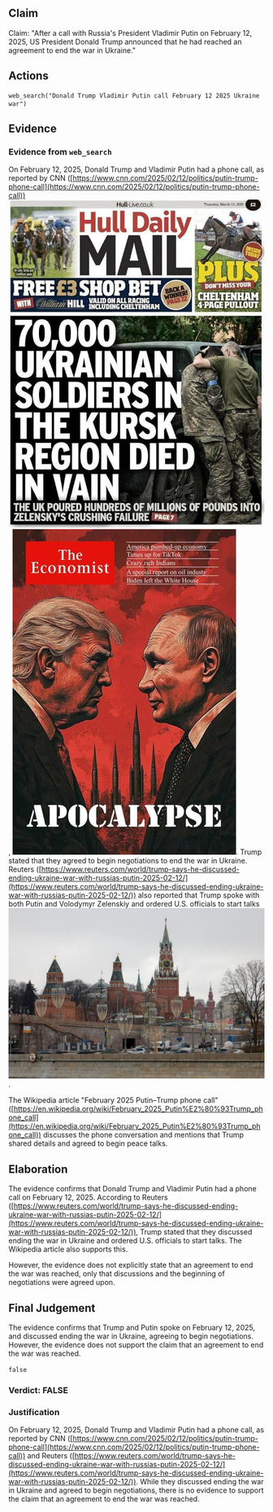 ## Claim
Claim: "After a call with Russia's President Vladimir Putin on February 12, 2025, US President Donald Trump announced that he had reached an agreement to end the war in Ukraine."

## Actions
```
web_search("Donald Trump Vladimir Putin call February 12 2025 Ukraine war")
```

## Evidence
### Evidence from `web_search`
On February 12, 2025, Donald Trump and Vladimir Putin had a phone call, as reported by CNN ([https://www.cnn.com/2025/02/12/politics/putin-trump-phone-call](https://www.cnn.com/2025/02/12/politics/putin-trump-phone-call)) ![image 1](media/0.jpg), ![image 2](media/3.jpg). Trump stated that they agreed to begin negotiations to end the war in Ukraine. Reuters ([https://www.reuters.com/world/trump-says-he-discussed-ending-ukraine-war-with-russias-putin-2025-02-12/](https://www.reuters.com/world/trump-says-he-discussed-ending-ukraine-war-with-russias-putin-2025-02-12/)) also reported that Trump spoke with both Putin and Volodymyr Zelenskiy and ordered U.S. officials to start talks ![image 4759](media/2025-08-23_12-56-1755953790-197556.jpg).

The Wikipedia article "February 2025 Putin–Trump phone call" ([https://en.wikipedia.org/wiki/February_2025_Putin%E2%80%93Trump_phone_call](https://en.wikipedia.org/wiki/February_2025_Putin%E2%80%93Trump_phone_call)) discusses the phone conversation and mentions that Trump shared details and agreed to begin peace talks.


## Elaboration
The evidence confirms that Donald Trump and Vladimir Putin had a phone call on February 12, 2025. According to Reuters ([https://www.reuters.com/world/trump-says-he-discussed-ending-ukraine-war-with-russias-putin-2025-02-12/](https://www.reuters.com/world/trump-says-he-discussed-ending-ukraine-war-with-russias-putin-2025-02-12/)), Trump stated that they discussed ending the war in Ukraine and ordered U.S. officials to start talks. The Wikipedia article also supports this.

However, the evidence does not explicitly state that an agreement to end the war was reached, only that discussions and the beginning of negotiations were agreed upon.


## Final Judgement
The evidence confirms that Trump and Putin spoke on February 12, 2025, and discussed ending the war in Ukraine, agreeing to begin negotiations. However, the evidence does not support the claim that an agreement to end the war was reached.

`false`


### Verdict: FALSE

### Justification
On February 12, 2025, Donald Trump and Vladimir Putin had a phone call, as reported by CNN ([https://www.cnn.com/2025/02/12/politics/putin-trump-phone-call](https://www.cnn.com/2025/02/12/politics/putin-trump-phone-call)) and Reuters ([https://www.reuters.com/world/trump-says-he-discussed-ending-ukraine-war-with-russias-putin-2025-02-12/](https://www.reuters.com/world/trump-says-he-discussed-ending-ukraine-war-with-russias-putin-2025-02-12/)). While they discussed ending the war in Ukraine and agreed to begin negotiations, there is no evidence to support the claim that an agreement to end the war was reached.
